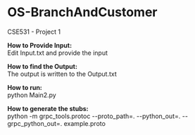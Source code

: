 # OS-BranchAndCustomer
CSE531 - Project 1

**How to Provide Input:**<br/>
Edit Input.txt and provide the input

**How to find the Output:**<br/>
The output is written to the Output.txt

**How to run:**<br/>
python Main2.py

**How to generate the stubs:**<br/>
python -m grpc_tools.protoc --proto_path=. --python_out=. --grpc_python_out=. example.proto


